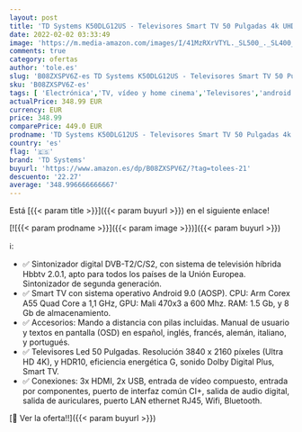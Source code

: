 ```yaml
---
layout: post
title: 'TD Systems K50DLG12US - Televisores Smart TV 50 Pulgadas 4k UHD Android 9.0 y HBBTV  1500 PCI Hz  3X HDMI  2X USB. DVB-T2/C/S2  Modo Hotel. Televisiones'
date: 2022-02-02 03:33:49
image: 'https://m.media-amazon.com/images/I/41MzRXrVTYL._SL500_._SL400_.jpg'
comments: true
category: ofertas
author: 'tole.es'
slug: 'B08ZXSPV6Z-es TD Systems K50DLG12US - Televisores Smart TV 50 Pulgadas...'
sku: 'B08ZXSPV6Z-es'
tags: [ 'Electrónica','TV, vídeo y home cinema','Televisores','android','td systems', ]
actualPrice: 348.99 EUR
currency: EUR
price: 348.99
comparePrice: 449.0 EUR
prodname: 'TD Systems K50DLG12US - Televisores Smart TV 50 Pulgadas 4k UHD Android 9.0 y HBBTV  1500 PCI Hz  3X HDMI  2X USB. DVB-T2/C/S2  Modo Hotel. Televisiones'
country: 'es'
flag: '🇪🇸'
brand: 'TD Systems'
buyurl: 'https://www.amazon.es/dp/B08ZXSPV6Z/?tag=tolees-21'
descuento: '22.27'
average: '348.996666666667'
---
```


Está [{{< param title >}}]({{< param buyurl >}}) en el siguiente enlace!

[![{{< param prodname >}}]({{< param image >}})]({{< param buyurl >}})

ℹ️:

- ✅ Sintonizador digital DVB-T2/C/S2, con sistema de televisión híbrida Hbbtv 2.0.1, apto para todos los países de la Unión Europea. Sintonizador de segunda generación.
- ✅ Smart TV con sistema operativo Android 9.0 (AOSP). CPU: Arm Corex A55 Quad Core a 1,1 GHz, GPU: Mali 470x3 a 600 Mhz. RAM: 1.5 Gb, y 8 Gb de almacenamiento.
- ✅ Accesorios: Mando a distancia con pilas incluidas. Manual de usuario y textos en pantalla (OSD) en español, inglés, francés, alemán, italiano, y portugués.
- ✅ Televisores Led 50 Pulgadas. Resolución 3840 x 2160 píxeles (Ultra HD 4K), y HDR10, eficiencia energética G, sonido Dolby Digital Plus, Smart TV.
- ✅ Conexiones: 3x HDMI, 2x USB, entrada de vídeo compuesto, entrada por componentes, puerto de interfaz común CI+, salida de audio digital, salida de auriculares, puerto LAN ethernet RJ45, Wifi, Bluetooth.

[🛒 Ver la oferta!!]({{< param buyurl >}})
